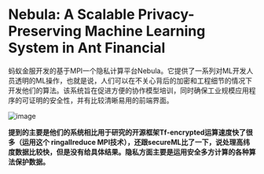Nebula: A Scalable Privacy-Preserving Machine Learning System in Ant Financial
===

蚂蚁金服开发的基于MPI一个隐私计算平台Nebula。它提供了一系列对ML开发人员透明的ML操作，也就是说，人们可以在不关心背后的加密和工程细节的情况下开发他们的算法。该系统旨在促进方便的协作模型培训，同时确保工业规模应用程序的可证明的安全性，并有比较清晰易用的前端界面。

![image](https://user-images.githubusercontent.com/65484555/129478220-de2f8592-9280-4e91-9edc-9eba4f669a5a.png)

**提到的主要是他们的系统相比用于研究的开源框架Tf-encrypted运算速度快了很多（运用这个 ringallreduce MPI技术），还跟secureML比了一下，说处理高纬度数据比较快，但是没有给具体结果。隐私方面主要是运用安全多方计算的各种算法保护数据。**
